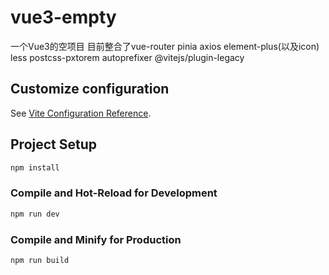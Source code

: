 # vue3-empty

一个Vue3的空项目 目前整合了vue-router pinia axios element-plus(以及icon) less postcss-pxtorem autoprefixer @vitejs/plugin-legacy

## Customize configuration

See [Vite Configuration Reference](https://vitejs.dev/config/).

## Project Setup

```sh
npm install
```

### Compile and Hot-Reload for Development

```sh
npm run dev
```

### Compile and Minify for Production

```sh
npm run build
```
